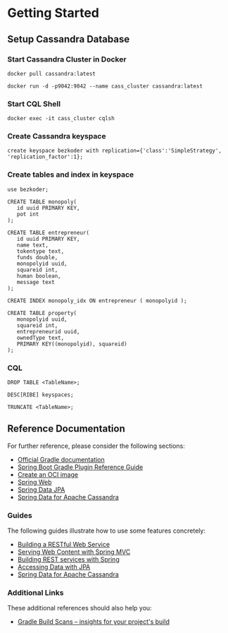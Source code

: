 # Getting Started

## Setup Cassandra Database

### Start Cassandra Cluster in Docker
```
docker pull cassandra:latest

docker run -d -p9042:9042 --name cass_cluster cassandra:latest
```

### Start CQL Shell
```
docker exec -it cass_cluster cqlsh
```

### Create Cassandra keyspace
```
create keyspace bezkoder with replication={'class':'SimpleStrategy', 'replication_factor':1};
```

### Create tables and index in keyspace
```
use bezkoder;
 
CREATE TABLE monopoly(
   id uuid PRIMARY KEY,
   pot int
); 
 
CREATE TABLE entrepreneur(
   id uuid PRIMARY KEY,
   name text,
   tokentype text,
   funds double,
   monopolyid uuid,
   squareid int,
   human boolean,
   message text
);

CREATE INDEX monopoly_idx ON entrepreneur ( monopolyid );

CREATE TABLE property(
   monopolyid uuid,
   squareid int,
   entrepreneurid uuid,
   ownedType text,
   PRIMARY KEY((monopolyid), squareid)
); 
```

### CQL
```cql
DROP TABLE <TableName>;

DESC[RIBE] keyspaces;

TRUNCATE <TableName>;
```

## Reference Documentation
For further reference, please consider the following sections:

* [Official Gradle documentation](https://docs.gradle.org)
* [Spring Boot Gradle Plugin Reference Guide](https://docs.spring.io/spring-boot/docs/2.7.5/gradle-plugin/reference/html/)
* [Create an OCI image](https://docs.spring.io/spring-boot/docs/2.7.5/gradle-plugin/reference/html/#build-image)
* [Spring Web](https://docs.spring.io/spring-boot/docs/2.7.5/reference/htmlsingle/#web)
* [Spring Data JPA](https://docs.spring.io/spring-boot/docs/2.7.5/reference/htmlsingle/#data.sql.jpa-and-spring-data)
* [Spring Data for Apache Cassandra](https://docs.spring.io/spring-boot/docs/2.7.5/reference/htmlsingle/#data.nosql.cassandra)

### Guides
The following guides illustrate how to use some features concretely:

* [Building a RESTful Web Service](https://spring.io/guides/gs/rest-service/)
* [Serving Web Content with Spring MVC](https://spring.io/guides/gs/serving-web-content/)
* [Building REST services with Spring](https://spring.io/guides/tutorials/rest/)
* [Accessing Data with JPA](https://spring.io/guides/gs/accessing-data-jpa/)
* [Spring Data for Apache Cassandra](https://spring.io/guides/gs/accessing-data-cassandra/)

### Additional Links
These additional references should also help you:

* [Gradle Build Scans – insights for your project's build](https://scans.gradle.com#gradle)

